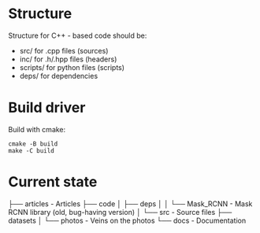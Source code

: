 # Structure

Structure for C++ - based code should be:

- src/ for .cpp files (sources)
- inc/ for .h/.hpp files (headers)
- scripts/ for python files (scripts)
- deps/ for dependencies

# Build driver

Build with cmake:

	cmake -B build
	make -C build

# Current state

├── articles - Articles
├── code
│   ├── deps
│   │   └── Mask_RCNN - Mask RCNN library (old, bug-having version)
│   └── src - Source files
├── datasets
│   └── photos - Veins on the photos
└── docs - Documentation